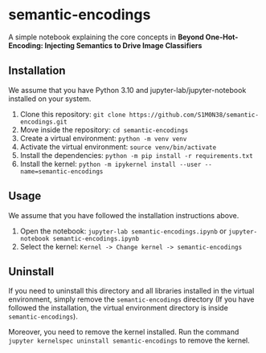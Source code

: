 # semantic-encodings

A simple notebook explaining the core concepts in
**Beyond One-Hot-Encoding: Injecting Semantics to Drive Image Classifiers**

## Installation

We assume that you have Python 3.10 and jupyter-lab/jupyter-notebook installed
on your system.

1. Clone this repository: `git clone https://github.com/S1M0N38/semantic-encodings.git`
1. Move inside the repository: `cd semantic-encodings`
1. Create a virtual environment: `python -m venv venv`
1. Activate the virtual environment: `source venv/bin/activate`
1. Install the dependencies: `python -m pip install -r requirements.txt`
1. Install the kernel: `python -m ipykernel install --user --name=semantic-encodings`

## Usage

We assume that you have followed the installation instructions above.

1. Open the notebook: `jupyter-lab semantic-encodings.ipynb` or
   `jupyter-notebook semantic-encodings.ipynb`
1. Select the kernel: `Kernel -> Change kernel -> semantic-encodings`

## Uninstall

If you need to uninstall this directory and all libraries installed in the virtual
environment, simply remove the `semantic-encodings` directory (If you have followed the
installation, the virtual environment directory is inside `semantic-encodings`).

Moreover, you need to remove the kernel installed. Run the command `jupyter kernelspec uninstall semantic-encodings` to remove the kernel.
